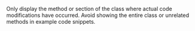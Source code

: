Only display the method or section of the class where actual code modifications have occurred. Avoid showing the entire class or unrelated methods in example code snippets.
